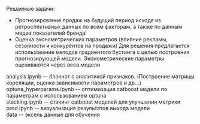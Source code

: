 Решаемые задачи:  
- Прогнозирование продаж на будущий период исходя из ретроспективных данных по всем факторам, а также по данным медиа показателей бренда!  
- Оценка эконометрических параметров (влияние рекламы, сезонности и конкурентов на продажи)
Для решения предлагается использование методов градиентого бустинга с целью построения прогнозирующей модели. Эконометрические параметры оцениваются через веса модели

analysis.ipynb -- блокнот с аналитикой признаков. (Построение матрицы кореляции, оценка зависимости параметров и др...)  
optuna_hyperparams.ipynb -- оптимизация catboost модели по параметрам с использованием optuna  
stacking.ipynb -- стэкинг catboost моделей для улучшения метрики  
prod.ipynb -- визуализация результатов выхода модели  
data -- эксель данные для обучения




